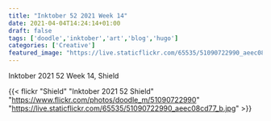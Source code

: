 ```yaml
---
title: "Inktober 52 2021 Week 14"
date: 2021-04-04T14:24:14+01:00
draft: false
tags: ['doodle','inktober','art','blog','hugo']
categories: ['Creative']
featured_image: "https://live.staticflickr.com/65535/51090722990_aeec08cd77_b.jpg"
---
```


Inktober 2021 52 Week 14, Shield

{{< flickr "Shield"
           "Inktober 2021 52 Shield"
           "https://www.flickr.com/photos/doodle_m/51090722990"
           "https://live.staticflickr.com/65535/51090722990_aeec08cd77_b.jpg" >}}

